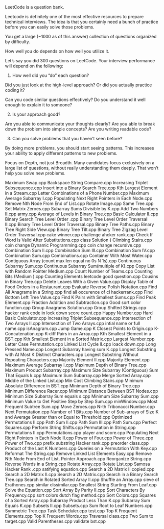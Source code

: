 
LeetCode is a question bank. 

Leetcode is definitely one of the most effective resources to prepare technical interviews. The idea is that you certainly need a bunch of practice before you can easily solve those problems.

You get a large (~1000 as of this answer) collection of questions organized by difficulty.

How well you do depends on how well you utilize it.

Let’s say you did 300 questions on LeetCode. Your interview performance will depend on the following:

1. How well did you “do” each question?

Did you just look at the high-level approach? Or did you actually practice coding it? 

Can you code similar questions effectively? Do you understand it well enough to explain it to someone?

2. Is your approach good?

Are you able to communicate your thoughts clearly? Are you able to break down the problem into simple concepts? Are you writing readable code?

3. Can you solve problems that you haven’t seen before?

By doing more problems, you should start seeing patterns. This increases your ability to apply different patterns to new problems.

Focus on Depth, not just Breadth. Many candidates focus exclusively on a large list of questions, without really understanding them deeply. That won’t help you solve new problems.

 Maximum Swap.cpp
 Backspace String Compare.cpp
 Increasing Triplet Subsequence.cpp
 Insert into a Binary Search Tree.cpp
 Kth Largest Element in a Stream.cpp
 Letter Combinations of a Phone Number.cpp
 Maximum Average Subarray I.cpp
 Populating Next Right Pointers in Each Node.cpp
 Remove Nth Node From End of List.cpp
 Rotate Image.cpp
 Same Tree.cpp
 Set Matrix Zeroes.cpp
 Subarray Sums Divisible by K.cpp
Add Two Numbers II.cpp
army.cpp
Average of Levels in Binary Tree.cpp
Basic Calculator II.cpp
Binary Search Tree Level Order .cpp
Binary Tree Level Order Traversal II.cpp
Binary Tree Level Order Traversal.cpp
Binary Tree Paths.cpp
Binary Tree Right Side View.cpp
Binary Tree Tilt.cpp
Binary Tree Zigzag Level Order Traversal.cpp
cake winner.cpp
challenge ahcker rank.cpp
Check If Word Is Valid After Substitutions.cpp
class Solution {
Climbing Stairs.cpp
coin change Dynamic Programming.cpp
coin change recursive.cpp
Combination Sum II.cpp
Combination Sum III.cpp
Combination Sum IV.cpp
Combination Sum.cpp
Combinations.cpp
Container With Most Water.cpp
Contiguous Array (count max len equal no 0s N 1s).cpp
Continuous Subarray Sum.cpp
Continuous Subarray Sum(multiple of K).cpp
Copy List with Random Pointer Medium.cpp
Count Number of Teams.cpp
Counting Bits (Medium ).cpp
Counting Elements leetcode good question.cpp
Cousins in Binary Tree.cpp
Delete Leaves With a Given Value.cpp
Display Table of Food Orders in a Restaurant.cpp
Evaluate Reverse Polish Notation.cpp
Find All Anagrams in a String.cpp
find all occurence of cl hackerrank.cpp
Find Bottom Left Tree Value.cpp
Find K Pairs with Smallest Sums.cpp
Find Peak Element.cpp
Fraction Addition and Subtraction.cpp
Good sort color function.cpp
Group Anagrams Solution.cpp
Group Shifted Strings.cpp
hacker rank code in lock down score count.cpp
Happy Number.cpp
Hard Basic Calculator.cpp
Increasing Triplet Subsequence.cpp
Intersection of Two Arrays II.cpp
Intersection of Two Arrays.cpp
intial name or full name.cpp
isAnagram.cpp
Jump Game.cpp
K Closest Points to Origin.cpp
K-Concatenation.cpp
K-diff Pairs in an Array.cpp
Kth Smallest Element in a BST.cpp
Kth Smallest Element in a Sorted Matrix.cpp
Largest Number.cpp
Letter Case Permutation.cpp
Linked List Cycle II.cpp
loack down.cpp
Long Pressed Name.cpp
Longest Subarray having sum K.cpp
Longest Substring with At Most K Distinct Characters.cpp
Longest Substring Without Repeating Characters.cpp
Majority Element II.cpp
Majority Element.cpp
Maximum Average Subarray I.cpp
Maximum Depth of Binary Tree.cpp
Maximum Product Subarray.cpp
Maximum Size Subarray (Contiguous) Sum That Equals k.cpp
Maximum Sum Subarray.cpp
Merge Sorted Array.cpp
Middle of the Linked List.cpp
Min Cost Climbing Stairs.cpp
Minimum Absolute Difference in BST.cpp
Minimum Depth of Binary Tree.cpp
Minimum DIfference Racer.cpp
Minimum Distance Between BST Nodes.cpp
Minimum Size Subarray Sum equals s.cpp
Minimum Size Subarray Sum.cpp
Minimum Value to Get Positive Step by Step Sum.cpp
minWindow.cpp
Most Frequent Subtree Sum.cpp
Move Zeroes.cpp
N-th Tribonacci Number.cpp
Next Permutation.cpp
Number of 1 Bits.cpp
Number of Sub-arrays of Size K and Average Greater than or Equal to Threshold.cpp
Optimized Permutations II.cpp
Path Sum II.cpp
Path Sum III.cpp
Path Sum.cpp
Perfect Squares.cpp
Perform String Shifts.cpp
Permutation in String.cpp
Permutations II.cpp
Permutations.cpp
player and score.cpp
Populating Next Right Pointers in Each Node II.cpp
Power of Four.cpp
Power of Three.cpp
Power of Two.cpp
prefix substring Hacker rank.cpp
preorder class.cpp
Product of the Last K Numbers.cpp
Queries on a Permutation With Key.cpp
Reformat The String.cpp
Remove Linked List Elements Easy.cpp
Remove Nth Node From End of List. Pointer Approach.cpp
Reorganize String.cpp
Reverse Words in a String.cpp
Rotate Array.cpp
Rotate List.cpp
Samosa Hacker Rank .cpp
satifying equation.cpp
Search a 2D Matrix II copied.cpp
Search a 2D Matrix II.cpp
Search a 2D Matrix.cpp
Search in a Binary Search Tree.cpp
Search in Rotated Sorted Array II.cpp
Shuffle an Array.cpp
sieve of Erathones.cpp
similar dissimilar.cpp
Smallest String Starting From Leaf.cpp
Solve the Equation.cpp
Sort Array By Parity II.cpp
Sort Characters By Frequency.cpp
sort colors dutch flag method.cpp
Sort Colors.cpp
Squares of a Sorted Array.cpp
Subarray Product Less Than K.cpp
Subarray Sum Equals K.cpp
Subsets II.cpp
Subsets.cpp
Sum Root to Leaf Numbers.cpp
Symmetric Tree.cpp
Task Scheduler.cpp
test.cpp
Top K Frequent Elements.cpp
Top K Frequent Words.cpp
Traversal class.cpp
Two Sum to target.cpp
Valid Parentheses.cpp
validate bst.cpp

